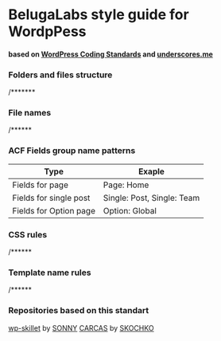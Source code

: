 # BelugaLabs style guide for WordpPess
#### based on [WordPress Coding Standards](https://codex.wordpress.org/WordPress_Coding_Standards) and [underscores.me](https://github.com/Automattic/_s) 


### Folders and files structure
/*******

### File names
/******

### ACF Fields group name patterns
| Type|Exaple |
|---|---|
|Fields for page|Page: Home|
|Fields for single post|Single: Post, Single: Team|
|Fields for Option page|Option: Global|



### CSS rules
/******

### Template name rules
/******


### Repositories based on this standart
[wp-skillet](https://github.com/iceanothers/wp-skillet) by [SONNY](https://github.com/iceanothers)
[CARCAS](https://github.com/vskochko/carcas) by [SKOCHKO](https://github.com/vskochko) 
